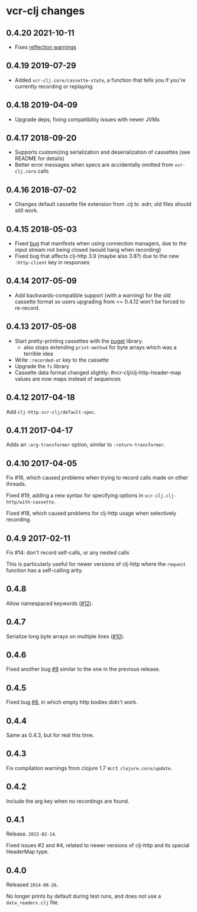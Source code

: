 # vcr-clj changes

## 0.4.20 2021-10-11

- Fixes [reflection warnings](https://github.com/gfredericks/vcr-clj/pull/28)

## 0.4.19 2019-07-29

- Added `vcr-clj.core/cassette-state`, a function that tells you if
  you're currently recording or replaying.

## 0.4.18 2019-04-09

- Upgrade deps, fixing compatibility issues with newer JVMs

## 0.4.17 2018-09-20

- Supports customizing serialization and deserialization of cassettes
  (see README for details)
- Better error messages when specs are accidentally omitted from
  `vcr-clj.core` calls

## 0.4.16 2018-07-02

- Changes default cassette file extension from .clj to .edn; old files
  should still work.

## 0.4.15 2018-05-03

- Fixed [bug](https://github.com/gfredericks/vcr-clj/issues/25) that
  manifests when using connection managers, due to the input stream
  not being closed (would hang when recording)
- Fixed bug that affects clj-http 3.9 (maybe also 3.8?) due to the new
  `:http-client` key in responses

## 0.4.14 2017-05-09

- Add backwards-compatible support (with a warning) for the old
  cassette format so users upgrading from <= 0.4.12 won't be forced to
  re-record.

## 0.4.13 2017-05-08

- Start pretty-printing cassettes with the
  [puget](https://github.com/greglook/puget/) library.
  - also stops extending `print-method` for byte arrays
    which was a terrible idea
- Write `:recorded-at` key to the cassette
- Upgrade the `fs` library
- Cassette data format changed slightly:
  #vcr-clj/clj-http-header-map values are now maps instead
  of sequences

## 0.4.12 2017-04-18

Add `clj-http.vcr-clj/default-spec`.

## 0.4.11 2017-04-17

Adds an `:arg-transformer` option, similar to `:return-transformer`.

## 0.4.10 2017-04-05

Fix #16, which caused problems when trying to record calls made on
other threads.

Fixed #19, adding a new syntax for specifying options in
`vcr-clj.clj-http/with-cassette`.

Fixed #18, which caused problems for clj-http usage when selectively
recording.

## 0.4.9 2017-02-11

Fix #14: don't record self-calls, or any nested calls

This is particularly useful for newer versions of clj-http where the
`request` function has a self-calling arity.

## 0.4.8

Allow namespaced keywords ([#12](https://github.com/gfredericks/vcr-clj/pull/12)).

## 0.4.7

Serialize long byte arrays on multiple lines ([#10](https://github.com/gfredericks/vcr-clj/pull/10)).

## 0.4.6

Fixed another bug [#9](https://github.com/gfredericks/vcr-clj/pull/9)
similar to the one in the previous release.

## 0.4.5

Fixed bug [#8](https://github.com/gfredericks/vcr-clj/pull/8), in which empty http bodies didn't work.

## 0.4.4

Same as 0.4.3, but for real this time.

## 0.4.3

Fix compilation warnings from clojure 1.7 w.r.t. `clojure.core/update`.

## 0.4.2

Include the arg key when no recordings are found.

## 0.4.1

Release. `2015-02-14`.

Fixed issues #2 and #4, related to newer versions of clj-http and its
special HeaderMap type.

## 0.4.0

Released `2014-08-26`.

No longer prints by default during test runs, and does not use a
`data_readers.clj` file.
